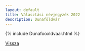 ```yaml
---
layout: default
title: Választási névjegyzék 2022
description: Dunaföldvár
---
```


{% include Dunafooxldvaar.html %}

[Vissza](./)
